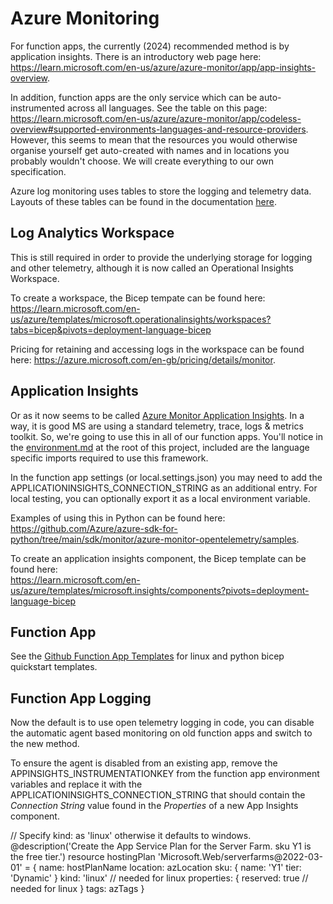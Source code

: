 # Azure Monitoring
For function apps, the currently (2024) recommended method is by application insights.  There is an introductory web page here: https://learn.microsoft.com/en-us/azure/azure-monitor/app/app-insights-overview.  

In addition, function apps are the only service which can be auto-instrumented across all languages.  See the table on this page: https://learn.microsoft.com/en-us/azure/azure-monitor/app/codeless-overview#supported-environments-languages-and-resource-providers.  However, this seems to mean that the resources you would otherwise organise yourself get auto-created with names and in locations you probably wouldn't choose.  We will create everything to our own specification.  

Azure log monitoring uses tables to store the logging and telemetry data.  Layouts of these tables can be found in the documentation [here](https://learn.microsoft.com/en-us/azure/azure-monitor/reference/tables/tables-resourcetype).  

## Log Analytics Workspace
This is still required in order to provide the underlying storage for logging and other telemetry, although it is now called an Operational Insights Workspace.  

To create a workspace, the Bicep tempate can be found here:  
https://learn.microsoft.com/en-us/azure/templates/microsoft.operationalinsights/workspaces?tabs=bicep&pivots=deployment-language-bicep  
  
Pricing for retaining and accessing logs in the workspace can be found here:  https://azure.microsoft.com/en-gb/pricing/details/monitor.  
  
## Application Insights
Or as it now seems to be called [Azure Monitor Application Insights](https://learn.microsoft.com/en-us/azure/azure-monitor/app/opentelemetry-enable?tabs=python#enable-azure-monitor-application-insights).  In a way, it is good MS are using a standard telemetry, trace, logs & metrics toolkit.  So, we're going to use this in all of our function apps.  You'll notice in the [environment.md](/environment.md) at the root of this project, included are the language specific imports required to use this framework.  

In the function app settings (or local.settings.json)  you may need to add the APPLICATIONINSIGHTS_CONNECTION_STRING as an additional entry.  For local testing, you can optionally export it as a local environment variable.  

Examples of using this in Python can be found here:  https://github.com/Azure/azure-sdk-for-python/tree/main/sdk/monitor/azure-monitor-opentelemetry/samples.  

To create an application insights component, the Bicep template can be found here:  
https://learn.microsoft.com/en-us/azure/templates/microsoft.insights/components?pivots=deployment-language-bicep  

## Function App 
See the [Github Function App Templates](https://github.com/Azure/azure-quickstart-templates/tree/master/quickstarts/microsoft.web) for linux and python bicep quickstart templates.  

## Function App Logging
Now the default is to use open telemetry logging in code, you can disable the automatic agent based monitoring on old function apps and switch to the new method.  

To ensure the agent is disabled from an existing app, remove the APPINSIGHTS_INSTRUMENTATIONKEY from the function app environment variables and replace it with the APPLICATIONINSIGHTS_CONNECTION_STRING that should contain the *Connection String* value found in the *Properties* of a new App Insights component.





// Specify kind: as 'linux' otherwise it defaults to windows.
@description('Create the App Service Plan for the Server Farm. sku Y1 is the free tier.')
resource hostingPlan 'Microsoft.Web/serverfarms@2022-03-01' = {
  name: hostPlanName
  location: azLocation
  sku: {
    name: 'Y1'
    tier: 'Dynamic'
  }
  kind: 'linux'               // needed for linux
  properties: {
    reserved: true            // needed for linux
  }
  tags: azTags
}



